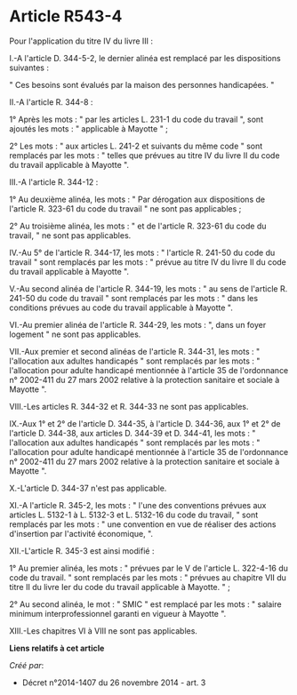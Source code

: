 # Article R543-4

Pour l'application du titre IV du livre III : 

I.-A l'article D. 344-5-2, le dernier alinéa est remplacé par les dispositions suivantes : 

" Ces besoins sont évalués par la maison des personnes handicapées. " 

II.-A l'article R. 344-8 : 

1° Après les mots : " par les articles L. 231-1 du code du travail ", sont ajoutés les mots : " applicable à Mayotte " ; 

2° Les mots : " aux articles L. 241-2 et suivants du même code " sont remplacés par les mots : " telles que prévues au titre
IV du livre II du code du travail applicable à Mayotte ". 

III.-A l'article R. 344-12 : 

1° Au deuxième alinéa, les mots : " Par dérogation aux dispositions de l'article R. 323-61 du code du travail " ne sont pas
applicables ; 

2° Au troisième alinéa, les mots : " et de l'article R. 323-61 du code du travail, " ne sont pas applicables. 

IV.-Au 5° de l'article R. 344-17, les mots : " l'article R. 241-50 du code du travail " sont remplacés par les mots : "
prévue au titre IV du livre II du code du travail applicable à Mayotte ". 

V.-Au second alinéa de l'article R. 344-19, les mots : " au sens de l'article R. 241-50 du code du travail " sont remplacés
par les mots : " dans les conditions prévues au code du travail applicable à Mayotte ". 

VI.-Au premier alinéa de l'article R. 344-29, les mots : ", dans un foyer logement " ne sont pas applicables. 

VII.-Aux premier et second alinéas de l'article R. 344-31, les mots : " l'allocation aux adultes handicapés " sont remplacés
par les mots : " l'allocation pour adulte handicapé mentionnée à l'article 35 de l'ordonnance n° 2002-411 du 27 mars 2002
relative à la protection sanitaire et sociale à Mayotte ". 

VIII.-Les articles R. 344-32 et R. 344-33 ne sont pas applicables. 

IX.-Aux 1° et 2° de l'article D. 344-35, à l'article D. 344-36, aux 1° et 2° de l'article D. 344-38, aux articles D. 344-39
et D. 344-41, les mots : " l'allocation aux adultes handicapés " sont remplacés par les mots : " l'allocation pour adulte
handicapé mentionnée à l'article 35 de l'ordonnance n° 2002-411 du 27 mars 2002 relative à la protection sanitaire et sociale
à Mayotte ". 

X.-L'article D. 344-37 n'est pas applicable. 

XI.-A l'article R. 345-2, les mots : " l'une des conventions prévues aux articles L. 5132-1 à L. 5132-3 et L. 5132-16 du code
du travail, " sont remplacés par les mots : " une convention en vue de réaliser des actions d'insertion par l'activité
économique, ". 

XII.-L'article R. 345-3 est ainsi modifié : 

1° Au premier alinéa, les mots : " prévues par le V de l'article L. 322-4-16 du code du travail. " sont remplacés par les
mots : " prévues au chapitre VII du titre II du livre Ier du code du travail applicable à Mayotte. " ; 

2° Au second alinéa, le mot : " SMIC " est remplacé par les mots : " salaire minimum interprofessionnel garanti en vigueur à
Mayotte ". 

XIII.-Les chapitres VI à VIII ne sont pas applicables.

**Liens relatifs à cet article**

_Créé par_:

  - Décret n°2014-1407 du 26 novembre 2014 - art. 3

